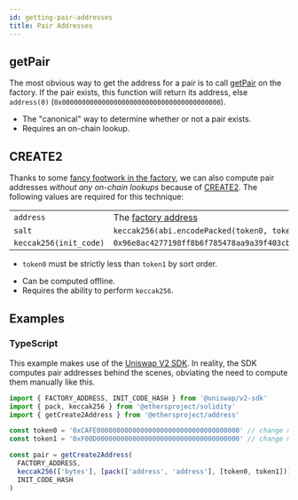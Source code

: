 ```yaml
---
id: getting-pair-addresses
title: Pair Addresses
---
```


## getPair

The most obvious way to get the address for a pair is to call [getPair](../../../contracts/v2/reference/smart-contracts/factory#getpair) on the factory. If the pair exists, this function will return its address, else `address(0)` (`0x0000000000000000000000000000000000000000`).

- The "canonical" way to determine whether or not a pair exists.
- Requires an on-chain lookup.

## CREATE2

Thanks to some [fancy footwork in the factory](https://github.com/Uniswap/uniswap-v2-core/blob/master/contracts/UniswapV2Factory.sol#L32), we can also compute pair addresses _without any on-chain lookups_ because of [CREATE2](https://eips.ethereum.org/EIPS/eip-1014). The following values are required for this technique:

|                        |                                                                                |
| :--------------------- | :----------------------------------------------------------------------------- |
| `address`              | The [factory address](../../../contracts/v2/reference/smart-contracts/factory) |
| `salt`                 | `keccak256(abi.encodePacked(token0, token1))`                                  |
| `keccak256(init_code)` | `0x96e8ac4277198ff8b6f785478aa9a39f403cb768dd02cbee326c3e7da348845f`           |

- `token0` must be strictly less than `token1` by sort order.

* Can be computed offline.
* Requires the ability to perform `keccak256`.

## Examples

### TypeScript

This example makes use of the [Uniswap V2 SDK](../reference/getting-started). In reality, the SDK computes pair addresses behind the scenes, obviating the need to compute them manually like this.

```typescript
import { FACTORY_ADDRESS, INIT_CODE_HASH } from '@uniswap/v2-sdk'
import { pack, keccak256 } from '@ethersproject/solidity'
import { getCreate2Address } from '@ethersproject/address'

const token0 = '0xCAFE000000000000000000000000000000000000' // change me!
const token1 = '0xF00D000000000000000000000000000000000000' // change me!

const pair = getCreate2Address(
  FACTORY_ADDRESS,
  keccak256(['bytes'], [pack(['address', 'address'], [token0, token1])]),
  INIT_CODE_HASH
)
```
